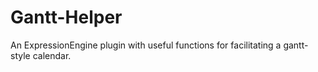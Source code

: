 Gantt-Helper
============

An ExpressionEngine plugin with useful functions for facilitating a gantt-style calendar.